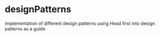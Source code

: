 # designPatterns
implementation of different design patterns using Head first into design patterns as a guide  
